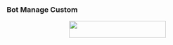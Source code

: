 ### Bot Manage Custom

<p align="center"><a href="https://heroku.com/deploy?template=https://github.com/CilikProject/ShowTime"> <img src="https://img.shields.io/badge/Deploy%20To%20Heroku-blue?style=for-the-badge&logo=heroku" width="220" height="38.45"/></a></p>

